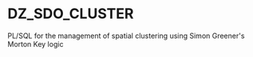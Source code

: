 # DZ_SDO_CLUSTER
PL/SQL for the management of spatial clustering using Simon Greener's Morton Key logic
